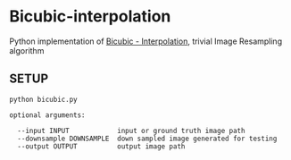# Bicubic-interpolation

Python implementation of [Bicubic - Interpolation](https://en.wikipedia.org/wiki/Bicubic_interpolation), trivial Image Resampling algorithm

## SETUP
```
python bicubic.py

optional arguments:

  --input INPUT            input or ground truth image path
  --downsample DOWNSAMPLE  down sampled image generated for testing
  --output OUTPUT          output image path
